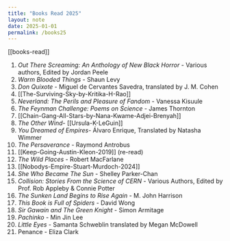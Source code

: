 ```yaml
---
title: "Books Read 2025"
layout: note
date: 2025-01-01
permalink: /books25
---
```


[[books-read]]

1. *Out There Screaming: An Anthology of New Black Horror* - Various authors, Edited by Jordan Peele
2. *Warm Blooded Things* - Shaun Levy
3. *Don Quixote* - Miguel de Cervantes Savedra, translated by J. M. Cohen
4. [[The-Surviving-Sky-by-Kritika-H-Rao]]
5. *Neverland: The Perils and Pleasure of Fandom* - Vanessa Kisuule
6. *The Feynman Challenge: Poems on Science* - James Thornton 
7.  [[Chain-Gang-All-Stars-by-Nana-Kwame-Adjei-Brenyah]]
8. *The Other Wind*- [[Ursula-K-LeGuin]]
9.  *You Dreamed of Empires*- Álvaro Enrique, Translated by Natasha Wimmer
10. *The Persaverance* - Raymond Antrobus
11. [[Keep-Going-Austin-Kleon-2019]] (re-read)
12. *The Wild Places* - Robert MacFarlane
13. [[Nobodys-Empire-Stuart-Murdoch-2024]] 
14. *She Who Became The Sun* - Shelley Parker-Chan
15. *Collision: Stories From the Science of CERN* - Various Authors, Edited by Prof. Rob Appleby & Connie Potter
16. *The Sunken Land Begins to Rise Again* - M. John Harrison
17.  *This Book is Full of Spiders* - David Wong
18. *Sir Gawain and The Green Knight* - Simon Armitage
19. *Pachinko* - Min Jin Lee
20. *Little Eyes* - Samanta Schweblin translated by Megan McDowell
21. Penance - Eliza Clark
